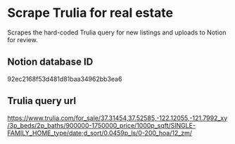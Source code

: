 # Scrape Trulia for real estate

Scrapes the hard-coded Trulia query for new listings and uploads to Notion for review.

## Notion database ID

92ec2168f53d481d81baa34962bb3ea6

## Trulia query url

https://www.trulia.com/for_sale/37.31454,37.52585,-122.12055,-121.7992_xy/3p_beds/2p_baths/900000-1750000_price/1000p_sqft/SINGLE-FAMILY_HOME_type/date;d_sort/0.0459p_ls/0-200_hoa/12_zm/
